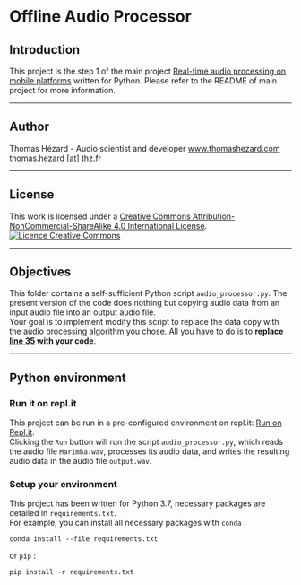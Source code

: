 # Offline Audio Processor

## Introduction

This project is the step 1 of the main project [Real-time audio processing on mobile platforms](https://gitlab.com/AudioScientist/real-time-audio-processing-on-mobile-platforms) written for Python. Please refer to the README of main project for more information.

--- 

## Author

Thomas Hézard - Audio scientist and developer
www.thomashezard.com  
thomas.hezard [at] thz.fr

--- 

## License

This work is licensed under a [Creative Commons Attribution-NonCommercial-ShareAlike 4.0 International License](http://creativecommons.org/licenses/by-nc-sa/4.0/).  
[![Licence Creative Commons](https://i.creativecommons.org/l/by-nc-sa/4.0/88x31.png)](http://creativecommons.org/licenses/by-nc-sa/4.0/)

---

## Objectives

This folder contains a self-sufficient Python script `audio_processor.py`. The present version of the code does nothing but copying audio data from an input audio file into an output audio file.  
Your goal is to implement modify this script to replace the data copy with the audio processing algorithm you chose. All you have to do is to __replace [line 35](audio_processor.py#L35) with your code__.

--- 

## Python environment

### Run it on repl.it

This project can be run in a pre-configured environment on repl.it: [Run on Repl.it](https://repl.it/@AudioScientist/RealTimeAudioProcessingOnMobilePlatformsStep1Python).  
Clicking the `Run` button will run the script `audio_processor.py`, which reads the audio file `Marimba.wav`, processes its audio data, and writes the resulting audio data in the audio file `output.wav`.  

### Setup your environment

This project has been written for Python 3.7, necessary packages are detailed in `requirements.txt`.  
For example, you can install all necessary packages with `conda` : 
```
conda install --file requirements.txt
```
or `pip` : 
```
pip install -r requirements.txt
```